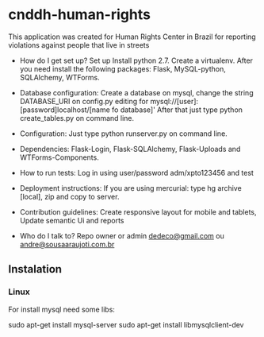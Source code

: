 # cnddh-human-rights
This application was created for Human Rights Center in Brazil for reporting violations against people that live in streets

* How do I get set up? Set up Install python 2.7. Create a virtualenv. After you need install the following packages: Flask, MySQL-python, SQLAlchemy, WTForms.

* Database configuration:  Create a database on mysql, change the string DATABASE_URI on config.py editing for mysql://[user]:[password]localhost/[name fo database]' After that just type python create_tables.py on command line.

* Configuration: Just type python runserver.py on command line.

* Dependencies: Flask-Login, Flask-SQLAlchemy, Flask-Uploads and WTForms-Components.

* How to run tests: Log in using user/password adm/xpto123456 and test

* Deployment instructions: If you are using mercurial: type hg archive [local], zip and copy to server. 

* Contribution guidelines: Create responsive layout for mobile and tablets, Update semantic Ui and reports

* Who do I talk to? Repo owner or admin dedeco@gmail.com ou andre@sousaaraujoti.com.br



## Instalation

### Linux
For install mysql need some libs:

sudo apt-get install mysql-server
sudo apt-get install libmysqlclient-dev
